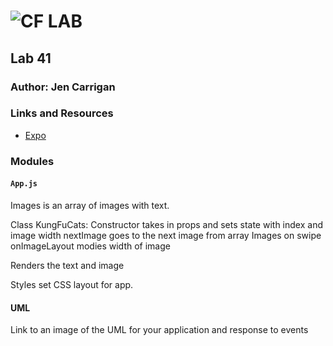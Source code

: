 ![CF](http://i.imgur.com/7v5ASc8.png) LAB
=================================================

## Lab 41

### Author: Jen Carrigan

### Links and Resources
* [Expo](https://snack.expo.io/@jencarrigan/surprised-popsicle)

### Modules
#### `App.js`
Images is an array of images with text.

Class KungFuCats:
Constructor takes in props and sets state with index and image width
nextImage goes to the next image from array Images on swipe
onImageLayout modies width of image

Renders the text and image

Styles set CSS layout for app.

#### UML
Link to an image of the UML for your application and response to events
